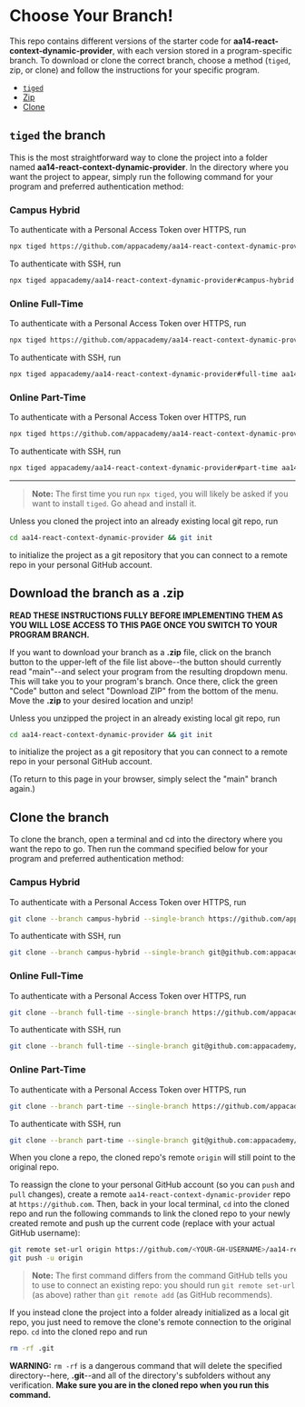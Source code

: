 # Choose Your Branch!

This repo contains different versions of the starter code for **aa14-react-context-dynamic-provider**,
with each version stored in a program-specific branch. To download or clone the
correct branch, choose a method (`tiged`, zip, or clone) and follow the
instructions for your specific program.

* [`tiged`](#tiged-the-branch)
* [Zip](#download-the-branch-as-a-zip)
* [Clone](#clone-the-branch)

## `tiged` the branch

This is the most straightforward way to clone the project into a folder named
**aa14-react-context-dynamic-provider**. In the directory where you want the project to appear, simply
run the following command for your program and preferred authentication method:

### Campus Hybrid

To authenticate with a Personal Access Token over HTTPS, run

```sh
npx tiged https://github.com/appacademy/aa14-react-context-dynamic-provider#campus-hybrid aa14-react-context-dynamic-provider
```

To authenticate with SSH, run

```sh
npx tiged appacademy/aa14-react-context-dynamic-provider#campus-hybrid aa14-react-context-dynamic-provider
```

### Online Full-Time

To authenticate with a Personal Access Token over HTTPS, run

```sh
npx tiged https://github.com/appacademy/aa14-react-context-dynamic-provider#full-time aa14-react-context-dynamic-provider
```

To authenticate with SSH, run

```sh
npx tiged appacademy/aa14-react-context-dynamic-provider#full-time aa14-react-context-dynamic-provider
```

### Online Part-Time

To authenticate with a Personal Access Token over HTTPS, run

```sh
npx tiged https://github.com/appacademy/aa14-react-context-dynamic-provider#part-time aa14-react-context-dynamic-provider
```

To authenticate with SSH, run

```sh
npx tiged appacademy/aa14-react-context-dynamic-provider#part-time aa14-react-context-dynamic-provider
```

-----

> **Note:** The first time you run `npx tiged`, you will likely be asked if you
> want to install `tiged`. Go ahead and install it.

Unless you cloned the project into an already existing local git repo, run

```sh
cd aa14-react-context-dynamic-provider && git init
```

to initialize the project as a git repository that you can connect to a remote
repo in your personal GitHub account.

## Download the branch as a .zip

**READ THESE INSTRUCTIONS FULLY BEFORE IMPLEMENTING THEM AS YOU WILL LOSE ACCESS
TO THIS PAGE ONCE YOU SWITCH TO YOUR PROGRAM BRANCH.**

If you want to download your branch as a __.zip__ file, click on the branch
button to the upper-left of the file list above--the button should currently
read "main"--and select your program from the resulting dropdown menu. This will
take you to your program's branch. Once there, click the green "Code" button and
select "Download ZIP" from the bottom of the menu. Move the __.zip__ to your
desired location and unzip!

Unless you unzipped the project in an already existing local git repo, run

```sh
cd aa14-react-context-dynamic-provider && git init
```

to initialize the project as a git repository that you can connect to a remote
repo in your personal GitHub account.

(To return to this page in your browser, simply select the "main" branch again.)

## Clone the branch

To clone the branch, open a terminal and cd into the directory where you want
the repo to go. Then run the command specified below for your program and
preferred authentication method:

### Campus Hybrid

To authenticate with a Personal Access Token over HTTPS, run

```sh
git clone --branch campus-hybrid --single-branch https://github.com/appacademy/aa14-react-context-dynamic-provider.git
```

To authenticate with SSH, run

```sh
git clone --branch campus-hybrid --single-branch git@github.com:appacademy/aa14-react-context-dynamic-provider.git
```

### Online Full-Time

To authenticate with a Personal Access Token over HTTPS, run

```sh
git clone --branch full-time --single-branch https://github.com/appacademy/aa14-react-context-dynamic-provider.git
```

To authenticate with SSH, run

```sh
git clone --branch full-time --single-branch git@github.com:appacademy/aa14-react-context-dynamic-provider.git
```

### Online Part-Time

To authenticate with a Personal Access Token over HTTPS, run

```sh
git clone --branch part-time --single-branch https://github.com/appacademy/aa14-react-context-dynamic-provider.git
```

To authenticate with SSH, run

```sh
git clone --branch part-time --single-branch git@github.com:appacademy/aa14-react-context-dynamic-provider.git
```

When you clone a repo, the cloned repo's remote `origin` will still point to the
original repo.

To reassign the clone to your personal GitHub account (so you can `push` and
`pull` changes), create a remote `aa14-react-context-dynamic-provider` repo at `https://github.com`.
Then, back in your local terminal, `cd` into the cloned repo and run the
following commands to link the cloned repo to your newly created remote and push
up the current code (replace <YOUR-GH-USERNAME> with your actual GitHub username):

```sh
git remote set-url origin https://github.com/<YOUR-GH-USERNAME>/aa14-react-context-dynamic-provider
git push -u origin
```

 > **Note:** The first command differs from the command GitHub tells you to use
 > to connect an existing repo: you should run `git remote set-url` (as above)
 > rather than `git remote add` (as GitHub recommends).

 If you instead clone the project into a folder already initialized as a local
 git repo, you just need to remove the clone's remote connection to the original
 repo. `cd` into the cloned repo and run

 ```sh
 rm -rf .git
 ```

**WARNING:** `rm -rf` is a dangerous command that will delete the specified
directory--here, __.git__--and all of the directory's subfolders without any
verification. **Make sure you are in the cloned repo when you run this
command.**
